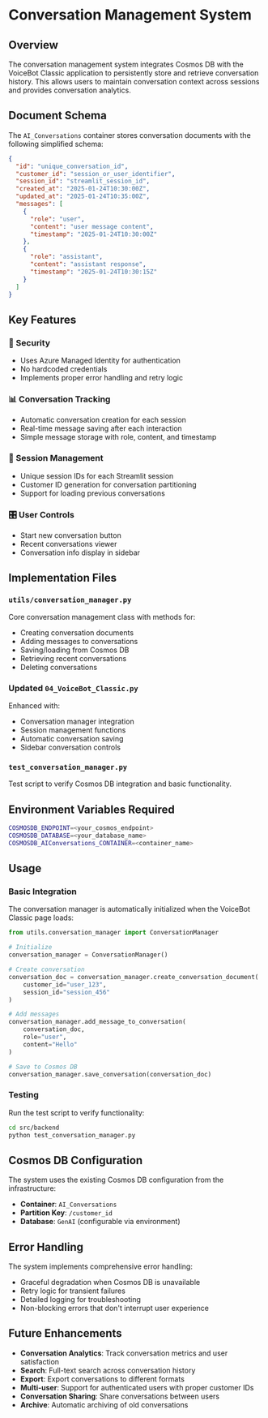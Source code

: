 # Conversation Management System

## Overview

The conversation management system integrates Cosmos DB with the VoiceBot Classic application to persistently store and retrieve conversation history. This allows users to maintain conversation context across sessions and provides conversation analytics.

## Document Schema

The `AI_Conversations` container stores conversation documents with the following simplified schema:

```json
{
  "id": "unique_conversation_id",
  "customer_id": "session_or_user_identifier", 
  "session_id": "streamlit_session_id",
  "created_at": "2025-01-24T10:30:00Z",
  "updated_at": "2025-01-24T10:35:00Z", 
  "messages": [
    {
      "role": "user",
      "content": "user message content",
      "timestamp": "2025-01-24T10:30:00Z"
    },
    {
      "role": "assistant", 
      "content": "assistant response",
      "timestamp": "2025-01-24T10:30:15Z"
    }
  ]
}
```

## Key Features

### 🔐 Security
- Uses Azure Managed Identity for authentication
- No hardcoded credentials
- Implements proper error handling and retry logic

### 📊 Conversation Tracking
- Automatic conversation creation for each session
- Real-time message saving after each interaction
- Simple message storage with role, content, and timestamp

### 🔄 Session Management
- Unique session IDs for each Streamlit session
- Customer ID generation for conversation partitioning
- Support for loading previous conversations

### 🎛️ User Controls
- Start new conversation button
- Recent conversations viewer
- Conversation info display in sidebar

## Implementation Files

### `utils/conversation_manager.py`
Core conversation management class with methods for:
- Creating conversation documents
- Adding messages to conversations
- Saving/loading from Cosmos DB
- Retrieving recent conversations
- Deleting conversations

### Updated `04_VoiceBot_Classic.py`
Enhanced with:
- Conversation manager integration
- Session management functions
- Automatic conversation saving
- Sidebar conversation controls

### `test_conversation_manager.py`
Test script to verify Cosmos DB integration and basic functionality.

## Environment Variables Required

```bash
COSMOSDB_ENDPOINT=<your_cosmos_endpoint>
COSMOSDB_DATABASE=<your_database_name>
COSMOSDB_AIConversations_CONTAINER=<container_name>
```

## Usage

### Basic Integration
The conversation manager is automatically initialized when the VoiceBot Classic page loads:

```python
from utils.conversation_manager import ConversationManager

# Initialize
conversation_manager = ConversationManager()

# Create conversation
conversation_doc = conversation_manager.create_conversation_document(
    customer_id="user_123",
    session_id="session_456"
)

# Add messages
conversation_manager.add_message_to_conversation(
    conversation_doc,
    role="user",
    content="Hello"
)

# Save to Cosmos DB
conversation_manager.save_conversation(conversation_doc)
```

### Testing
Run the test script to verify functionality:

```bash
cd src/backend
python test_conversation_manager.py
```

## Cosmos DB Configuration

The system uses the existing Cosmos DB configuration from the infrastructure:
- **Container**: `AI_Conversations`
- **Partition Key**: `/customer_id`
- **Database**: `GenAI` (configurable via environment)

## Error Handling

The system implements comprehensive error handling:
- Graceful degradation when Cosmos DB is unavailable
- Retry logic for transient failures
- Detailed logging for troubleshooting
- Non-blocking errors that don't interrupt user experience

## Future Enhancements

- **Conversation Analytics**: Track conversation metrics and user satisfaction
- **Search**: Full-text search across conversation history
- **Export**: Export conversations to different formats
- **Multi-user**: Support for authenticated users with proper customer IDs
- **Conversation Sharing**: Share conversations between users
- **Archive**: Automatic archiving of old conversations
